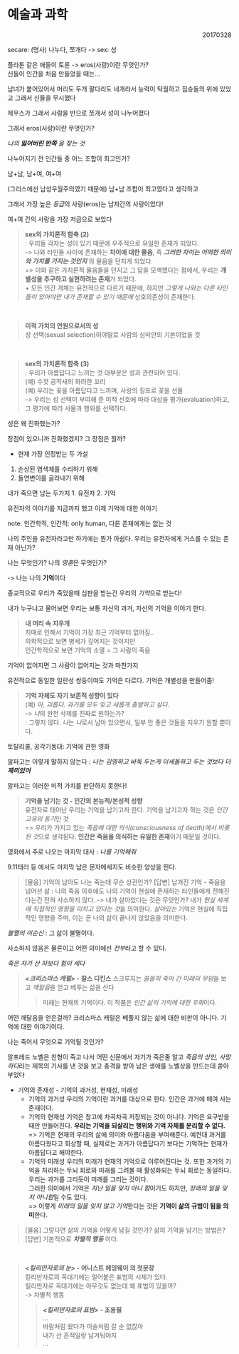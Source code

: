 예술과 과학
===

<p align=right>20170328</p>

secare: (명사) 나누다, 쪼개다 -> sex: 성

플라톤 같은 애들이 토론 -> eros(사랑)이란 무엇인가?  
신들이 인간을 처음 만들었을 때는...

남녀가 붙어있어서 머리도 두개 팔다리도 네개라서 능력이 탁월하고 짐승들의 위에 있었고 그래서 신들을 무시했다

제우스가 그래서 사람을 반으로 쪼개서 성이 나누어졌다

그래서 eros(사랑)이란 무엇인가?

*나의 __잃어버린 반쪽__ 을 찾는 것*

나누어지기 전 인간들 중 어느 조합이 최고인가?

남+남, 남+여, 여+여

(그리스에선 남성우월주의였기 때문에) 남+남 조합이 최고였다고 생각하고

그래서 가장 높은 *등급*의 사랑(eros)는 남자간의 사랑이었다!

여+여 간의 사랑을 가장 저급으로 보았다

> **sex의 가치론적 함축 (2)**  
> : 우리들 각자는 성이 있기 때문에 우주적으로 유일한 존재가 되었다.  
> -> 나와 타인들 사이에 존재하는 **차이에 대한 물음**, 즉 __*그러한 차이는 어떠한 의미와 가치를 가지는 것인지*__ 의 물음을 던지게 되었다.  
> => 이와 같은 가치론적 물음들을 던지고 그 답을 모색했다는 점에서, 우리는 **개별성을 추구하고 실현하려는 존재**가 되었다.  
> \+ 모든 인간 개체는 유전적으로 다르기 때문에, 하지만 *그렇게 나와는 다른 타인들이 있어야만 내가 존재할 수 있기 때문에* 상호의존성이 존재한다.

<br>

> **미적 가치의 연원으로서의 성**  
> 성 선택(sexual selection)이야말로 사람의 심미안의 기본이었을 것

<br>

> **sex의 가치론적 함축 (3)**  
> : 우리가 아름답다고 느끼는 것 대부분은 성과 관련되어 있다.  
> (예) 수컷 공작새의 화려한 꼬리  
> (예) 우리는 꽃을 아름답다고 느끼며, 사랑의 징표로 꽃을 선물  
> -> 우리는 성 선택이 부여해 준 미적 선호에 따라 대상을 평가(evaluation)하고, 그 평가에 따라 사물과 행위를 선택하다.  

성은 왜 진화했는가?

장점이 있으니까 진화했겠지? 그 장점은 뭘까?

- 현재 가장 인정받는 두 가설
1. 손상된 염색체를 수리하기 위해
1. 돌연변이를 골라내기 위해

내가 죽으면 남는 두가지 1. 유전자 2. 기억

유전자의 이야기를 지금까지 했고 이제 기억에 대한 이야기

note. 인간학적, 인간적: only human, 다른 존재에게는 없는 것

나의 주인을 유전자라고만 하기에는 뭔가 아쉽다. 우리는 유전자에게 거스를 수 있는 존재 아닌가?

나는 무엇인가? 나의 *영혼*은 무엇인가?

-> 나는 나의 **기억**이다

종교적으로 우리가 죽었을때 심판을 받는건 우리의 *기억*으로 받는다!

내가 누구냐고 물어보면 우리는 보통 자신의 과거, 자신의 기억을 이야기 한다.

> **내 머리 속 지우개**  
> 치매로 인해서 기억이 가장 최근 기억부터 없어짐..  
> 의학적으로 보면 병세가 깊어지는 것이지만  
> 인간학적으로 보면 기억의 소멸 = 그 사람의 죽음  

기억이 없어지면 그 사람이 없어지는 것과 마찬가지

유전적으로 동일한 일란성 쌍둥이여도 기억은 다르다. 기억은 개별성을 만들어줌!

> **기억 자체도 자기 보존적 성향이 있다**  
> (예) *아, 괴롭다. 과거를 모두 잊고 새롭게 출발하고 싶다.*  
> -> *나*의 완전 삭제를 진짜로 원하는가?  
> : 그렇지 않다. *나*는 *나*로서 남아 있으면서, 일부 안 좋은 것들을 지우기 원할 뿐이다.  

토탈리콜, 공각기동대: 기억에 관한 영화

알파고는 이렇게 말하지 않는다 : *나는 김영하고 바둑 두는게 이세돌하고 두는 것보다 더 __재미있어__*

알파고는 이러한 미적 가치를 판단하지 못한다!

> **기억을 남기는 것 - 인간의 본능적/본성적 성향**  
> 유전자로 태어난 우리는 기억을 남기고자 한다. 기억을 남기고자 하는 것은 *인간 고유의 동기*인 것  
> => 우리가 가지고 있는 *죽음에 대한 의식(consciousness of death)에서 비롯된 것*으로 생각된다. **인간은 죽음을 의식하는 유일한 존재**이기 때문일 것이다.  

영화에서 주로 나오는 마지막 대사 : *나를 기억해줘*

9.11테러 등 에서도 마지막 남은 문자메세지도 비슷한 양상을 띈다.

> [물음] 기억이 남아도 나는 죽는데 무슨 상관인가?
> [답변] 남겨진 기억 - 죽음을 넘어선 삶
> : 나의 죽음 이후에도 나의 기억이 현실에 존재하는 타인들에게 전해진다는건 전혀 사소하지 않다.
> -> 내가 살아있다는 것은 무엇인가? 내가 *현실 세계에 직접적인 영향을 미치고 있다는 것*을 의미한다. *살아있는* 기억은 현실에 직접적인 영향을 주며, 이는 곧 나의 삶이 끝나지 않았음을 의미한다.

*불멸의 이순신* : 그 삶이 불멸이다.

사소하지 않음은 물론이고 어떤 의미에선 *전부*라고 할 수 있다.

*죽은 자가 산 자보다 힘이 세다*

> __*<크리스마스 캐럴>* - 찰스 디킨스__
> 스크루지는 *쓸쓸히 죽어 간 미래의 무덤*을 보고 *깨달음*을 얻고 베푸는 삶을 산다
> > 미래는 현재의 기억이다. 이 작품은 *인간 삶의 기억에 대한 우화*이다.

어떤 깨달음을 얻은걸까? 크리스마스 캐럴은 베풀지 않는 삶에 대한 비판이 아니다. 기억에 대한 이야기이다.

나는 죽어서 무엇으로 기억될 것인가?

알프레드 노벨은 친형이 죽고 나서 어떤 신문에서 자기가 죽은줄 알고 *죽음의 상인, 사망하다*라는 제목의 기사를 낸 것을 보고 충격을 받아 남은 생애를 노벨상을 만드는데 쏟아부었다

- 기억의 존재성 - 기억의 과거성, 현재성, 미래성
	- 기억의 과거성
		우리의 기억이란 과거를 대상으로 한다. 인간은 과거에 매여 사는 존재이다.
	- 기억의 현재성
		기억은 창고에 차곡차곡 저장되는 것이 아니다. 기억은 요구받을 때만 만들어진다. **우리는 기억을 되살리는 행위와 기억 자체를 분리할 수 없다.**  
		=> 기억은 현재의 우리의 삶에 의미와 아름다움을 부여해준다. 예컨대 과거를 아름다웠다고 회상할 때, 실제로는 과거가 아름답다기 보다는 기억하는 현재가 아름답다고 해야한다.  
	- 기억의 미래성
		우리의 미래가 현재의 기억으로 이루어진다는 것. 또한 과거의 기억을 처리하는 두뇌 회로와 미래를 그려볼 때 활성화되는 두뇌 회로는 동일하다. 우리는 과거를 그리듯이 미래를 그리는 것이다.  
		그러한 의미에서 기억은 *지난 일을 잊지 아니 함*이기도 하지만, *장래의 일을 잊지 아니함*일 수도 있다.  
		=> 이렇게 *미래의 일을 잊지 않고 기억*한다는 것은 **기억이 삶의 규범이 됨을 의미**한다.

> [물음] 그렇다면 삶의 기억을 어떻게 남길 것인가? 삶의 기억을 남기는 방법은?  
> [답변] 기본적으로 __*차별적 행동*__ 이다.

<br>

> __*<킬리만자로의 눈>* - 어니스트 헤밍웨이 의 첫문장__  
> 킬리만자로의 꼭대기에는 얼어붙은 표범의 시체가 있다.  
> 킬리만자로 꼭대기에는 아무것도 없는데 왜 표범이 있을까?  
> -> 차별적 행동  
> > __*<킬리만자로의 표범>* - 조용필__  
> > ...  
> > 바람처럼 왔다가 이슬처럼 갈 순 없잖아  
> > 내가 산 흔적일랑 남겨둬야지  
> > ...  
